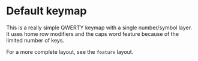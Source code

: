 # Default keymap

This is a really simple QWERTY keymap with a single number/symbol layer.
It uses home row modifiers and the caps word feature because of the limited number of keys.

For a more complete layout, see the `feature` layout.
